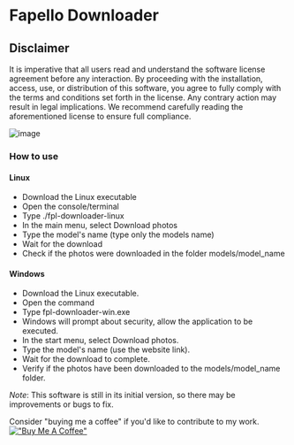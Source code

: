# Fapello Downloader

## Disclaimer
It is imperative that all users read and understand the software license agreement before any interaction. 
By proceeding with the installation, access, use, or distribution of this software, you agree to fully comply with the terms and conditions set forth in the license. 
Any contrary action may result in legal implications. We recommend carefully reading the aforementioned license to ensure full compliance.

![image](https://github.com/craftsmanapps/fpl-downloader-light-exec/assets/160058239/277240f4-06cd-4c74-b83e-b1bbc1ea4152)

### How to use
#### Linux
- Download the Linux executable
- Open the console/terminal
- Type ./fpl-downloader-linux
- In the main menu, select Download photos
- Type the model's name (type only the models name)
- Wait for the download
- Check if the photos were downloaded in the folder models/model_name

#### Windows
- Download the Linux executable.
- Open the command
- Type fpl-downloader-win.exe
- Windows will prompt about security, allow the application to be executed.
- In the start menu, select Download photos.
- Type the model's name (use the website link).
- Wait for the download to complete.
- Verify if the photos have been downloaded to the models/model_name folder.

*Note*: This software is still in its initial version, so there may be improvements or bugs to fix.

Consider "buying me a coffee" if you'd like to contribute to my work.
[!["Buy Me A Coffee"](https://www.buymeacoffee.com/assets/img/custom_images/orange_img.png)](https://www.buymeacoffee.com/craftsmanm7)
